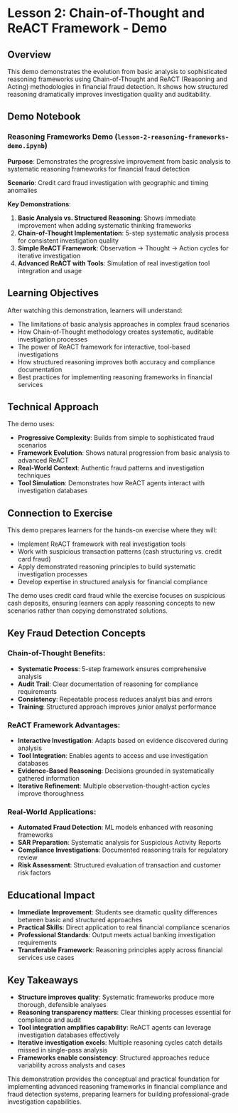 # Lesson 2: Chain-of-Thought and ReACT Framework - Demo

## Overview

This demo demonstrates the evolution from basic analysis to sophisticated reasoning frameworks using Chain-of-Thought and ReACT (Reasoning and Acting) methodologies in financial fraud detection. It shows how structured reasoning dramatically improves investigation quality and auditability.

## Demo Notebook

### Reasoning Frameworks Demo (`lesson-2-reasoning-frameworks-demo.ipynb`)

**Purpose**: Demonstrates the progressive improvement from basic analysis to systematic reasoning frameworks for financial fraud detection

**Scenario**: Credit card fraud investigation with geographic and timing anomalies

**Key Demonstrations**:

1. **Basic Analysis vs. Structured Reasoning**: Shows immediate improvement when adding systematic thinking frameworks
2. **Chain-of-Thought Implementation**: 5-step systematic analysis process for consistent investigation quality
3. **Simple ReACT Framework**: Observation → Thought → Action cycles for iterative investigation
4. **Advanced ReACT with Tools**: Simulation of real investigation tool integration and usage

## Learning Objectives

After watching this demonstration, learners will understand:
- The limitations of basic analysis approaches in complex fraud scenarios
- How Chain-of-Thought methodology creates systematic, auditable investigation processes
- The power of ReACT framework for interactive, tool-based investigations
- How structured reasoning improves both accuracy and compliance documentation
- Best practices for implementing reasoning frameworks in financial services

## Technical Approach

The demo uses:
- **Progressive Complexity**: Builds from simple to sophisticated fraud scenarios
- **Framework Evolution**: Shows natural progression from basic analysis to advanced ReACT
- **Real-World Context**: Authentic fraud patterns and investigation techniques
- **Tool Simulation**: Demonstrates how ReACT agents interact with investigation databases

## Connection to Exercise

This demo prepares learners for the hands-on exercise where they will:
- Implement ReACT framework with real investigation tools
- Work with suspicious transaction patterns (cash structuring vs. credit card fraud)
- Apply demonstrated reasoning principles to build systematic investigation processes
- Develop expertise in structured analysis for financial compliance

The demo uses credit card fraud while the exercise focuses on suspicious cash deposits, ensuring learners can apply reasoning concepts to new scenarios rather than copying demonstrated solutions.

## Key Fraud Detection Concepts

### Chain-of-Thought Benefits:
- **Systematic Process**: 5-step framework ensures comprehensive analysis
- **Audit Trail**: Clear documentation of reasoning for compliance requirements
- **Consistency**: Repeatable process reduces analyst bias and errors
- **Training**: Structured approach improves junior analyst performance

### ReACT Framework Advantages:
- **Interactive Investigation**: Adapts based on evidence discovered during analysis
- **Tool Integration**: Enables agents to access and use investigation databases
- **Evidence-Based Reasoning**: Decisions grounded in systematically gathered information
- **Iterative Refinement**: Multiple observation-thought-action cycles improve thoroughness

### Real-World Applications:
- **Automated Fraud Detection**: ML models enhanced with reasoning frameworks
- **SAR Preparation**: Systematic analysis for Suspicious Activity Reports
- **Compliance Investigations**: Documented reasoning trails for regulatory review
- **Risk Assessment**: Structured evaluation of transaction and customer risk factors

## Educational Impact

- **Immediate Improvement**: Students see dramatic quality differences between basic and structured approaches
- **Practical Skills**: Direct application to real financial compliance scenarios
- **Professional Standards**: Output meets actual banking investigation requirements
- **Transferable Framework**: Reasoning principles apply across financial services use cases

## Key Takeaways

- **Structure improves quality**: Systematic frameworks produce more thorough, defensible analyses
- **Reasoning transparency matters**: Clear thinking processes essential for compliance and audit
- **Tool integration amplifies capability**: ReACT agents can leverage investigation databases effectively
- **Iterative investigation excels**: Multiple reasoning cycles catch details missed in single-pass analysis
- **Frameworks enable consistency**: Structured approaches reduce variability across analysts and cases

This demonstration provides the conceptual and practical foundation for implementing advanced reasoning frameworks in financial compliance and fraud detection systems, preparing learners for building professional-grade investigation capabilities.